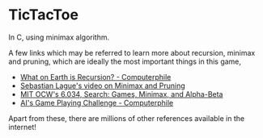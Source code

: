 # TicTacToe
In C, using minimax algorithm.

A few links which may be referred to learn more about recursion, minimax and pruning, which are ideally the most important things in this game,

* [What on Earth is Recursion? - Computerphile
](https://www.youtube.com/watch?v=Mv9NEXX1VHc)
* [Sebastian Lague's video on Minimax and Pruning](https://www.youtube.com/watch?v=l-hh51ncgDI&t=316s)
* [MIT OCW's 6.034, Search: Games, Minimax, and Alpha-Beta](https://www.youtube.com/watch?v=STjW3eH0Cik&t=1186s)
* [AI's Game Playing Challenge - Computerphile
](https://www.youtube.com/watch?v=5oXyibEgJr0)

Apart from these, there are millions of other references available in the internet! 

